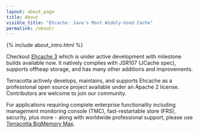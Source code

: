 ```yaml
---
layout: about_page
title: About
visible_title: "Ehcache: Java's Most Widely-Used Cache"
permalink: /about/
---
```


{% include about_intro.html %}

Checkout [Ehcache 3](http://ehcache.github.io/) which is under active development with milestone builds available now. It natively complies with JSR107 (JCache spec), supports offheap storage, and has many other additions and improvements.

Terracotta actively develops, maintains, and supports Ehcache as a professional open source project available under an Apache 2 license.  Contributors are welcome to join our community.

For applications requiring complete enterprise functionality including management monitoring console (TMC), fast-restartable store (FRS), security, plus more - along with worldwide professional support, please use [Terracotta BigMemory Max](http://terracotta.org/products/bigmemorymax).
